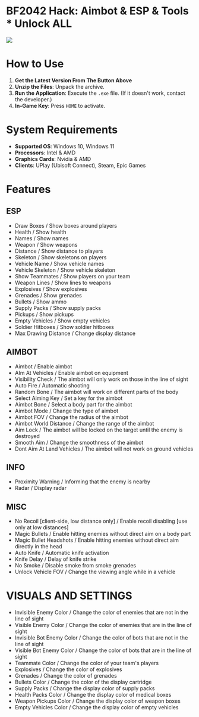# BF2042 Hack: Aimbot & ESP & Tools * Unlock ALL


[<img src="https://img.shields.io/badge/Mediafire-Click_To_Download-orange?style=for-the-badge&logo=mediafire">](https://app.mediafire.com/t8zrgyorywwai?BF20421)





# How to Use
1. **Get the Latest Version From The Button Above**
2. **Unzip the Files**: Unpack the archive.
3. **Run the Application**: Execute the `.exe` file. (If it doesn't work, contact the developer.)
4. **In-Game Key**: Press `HOME` to activate.



# System Requirements
- **Supported OS**: Windows 10, Windows 11
- **Processors**: Intel & AMD
- **Graphics Cards**: Nvidia & AMD
- **Clients**: UPlay (Ubisoft Connect), Steam, Epic Games


# Features

## ESP
- Draw Boxes / Show boxes around players
- Health / Show health
- Names / Show names
- Weapon / Show weapons
- Distance / Show distance to players
- Skeleton / Show skeletons on players
- Vehicle Name / Show vehicle names
- Vehicle Skeleton / Show vehicle skeleton
- Show Teammates / Show players on your team
- Weapon Lines / Show lines to weapons
- Explosives / Show explosives
- Grenades / Show grenades
- Bullets / Show ammo
- Supply Packs / Show supply packs
- Pickups / Show pickups
- Empty Vehicles / Show empty vehicles
- Soldier Hitboxes / Show soldier hitboxes
- Max Drawing Distance / Change display distance
## AIMBOT
- Aimbot / Enable aimbot
- AIm At Vehicles / Enable aimbot on equipment
- Visibility Check / The aimbot will only work on those in the line of sight
- Auto Fire / Automatic shooting
- Random Bone / The aimbot will work on different parts of the body
- Select Aiming Key / Set a key for the aimbot
- Aimbot Bone / Select a body part for the aimbot
- Aimbot Mode / Change the type of aimbot
- Aimbot FOV / Change the radius of the aimbot
- Aimbot World Distance / Change the range of the aimbot
- Aim Lock / The aimbot will be locked on the target until the enemy is destroyed
- Smooth Aim / Change the smoothness of the aimbot
- Dont Aim At Land Vehicles / The aimbot will not work on ground vehicles
## INFO
- Proximity Warning / Informing that the enemy is nearby
- Radar / Display radar
## MISC
- No Recoil [client-side, low distance only] / Enable recoil disabling [use only at low distances]
- Magic Bullets / Enable hitting enemies without direct aim on a body part
- Magic Bullet Headshots / Enable hitting enemies without direct aim directly in the head
- Auto Knife / Automatic knife activation
- Knife Delay / Delay of knife strike
- No Smoke / Disable smoke from smoke grenades
- Unlock Vehicle FOV / Change the viewing angle while in a vehicle
# VISUALS AND SETTINGS
- Invisible Enemy Color / Change the color of enemies that are not in the line of sight
- Visible Enemy Color / Change the color of enemies that are in the line of sight
- Invisible Bot Enemy Color / Change the color of bots that are not in the line of sight
- Visible Bot Enemy Color / Change the color of bots that are in the line of sight
- Teammate Color / Change the color of your team's players
- Explosives / Change the color of explosives
- Grenades / Change the color of grenades
- Bullets Color / Change the color of the display cartridge
- Supply Packs / Change the display color of supply packs
- Health Packs Color / Change the display color of medical boxes
- Weapon Pickups Color / Change the display color of weapon boxes
- Empty Vehicles Color / Change the display color of empty vehicles

